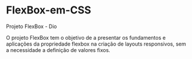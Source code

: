 # FlexBox-em-CSS
Projeto FlexBox - Dio

O projeto FlexBox tem o objetivo de a presentar os fundamentos e aplicações da propriedade flexbox na criação de layouts responsivos, sem a necessidade a definição de valores fixos.


